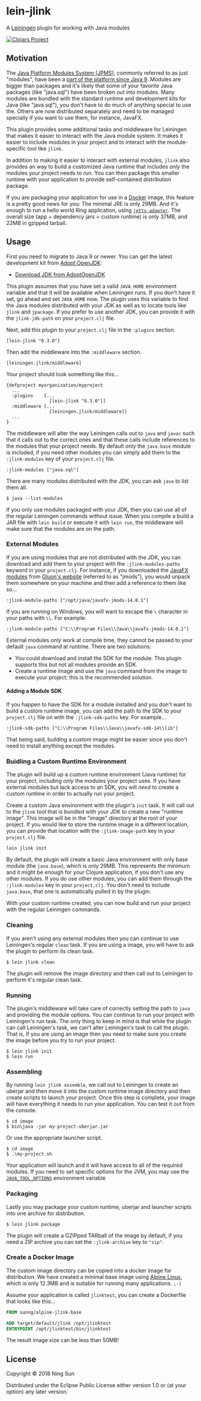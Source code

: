 # lein-jlink

A [Leiningen][0] plugin for working with Java modules

[![Clojars Project](https://img.shields.io/clojars/v/lein-jlink.svg)](https://clojars.org/lein-jlink)

## Motivation

The [Java Platform Modules System (JPMS)][1], commonly referred to as just "modules",  have been a [part of the platform since Java 9][2]. Modules are bigger than packages and it's likely that some of your favorite Java packages (like "java.sql") have been broken out into modules. Many modules are bundled with the standard runtime and development kits for Java (like "java.sql"), you don't have to do much of anything special to use the. Others are now distributed separately and need to be managed specially if you want to use them, for instance, JavaFX.

This plugin provides some additional tasks and middleware for Leiningen that makes it easier to interact with the Java module system. It makes it easier to include modules in your project and to interact with the module-specific tool like `jlink`.

In addition to making it easier to interact with external modules, `jlink` also provides an way to build a customized Java runtime that includes _only_ the modules your project needs to run. You can then package this smaller runtime with your application to provide self-contained distribution package.

If you are packaging your application for use in a [Docker][3] image, this feature is a pretty good news for you: The minimal JRE is only 29MB. And it's enough to run a hello world Ring application, using [`jetty-adapter`][4]. The overall size (app + dependency jars + custom runtime) is only 37MB, and 22MB in gzipped tarball.

## Usage

First you need to migrate to Java 9 or newer. You can get the latest development kit from [Adopt OpenJDK][5]:

+ [Download JDK from AdoptOpenJDK](https://adoptopenjdk.net/)

This plugin assumes that you have set a valid `JAVA_HOME` environment variable and that it will be available when Leiningen runs. If you don't have it set, go ahead and set `JAVA_HOME` now. The plugin uses this variable to find the Java modules distributed with your JDK as well as to locate tools like `jlink` and `jpackage`. If you prefer to use another JDK, you can provide it with the `jlink-jdk-path` on your `project.clj` file.

Next, add this plugin to your `project.clj` file in the `:plugins` section.

    [lein-jlink "0.3.0"]

Then add the middleware into the `:middleware` section.

    [leiningen.jlink/middleware]

Your project should look something like this...

    {defproject myorganization/myproject
      ...
      :plugins    [...
                    [lein-jlink "0.3.0"]]
      :middleware [...
                    [leiningen.jlink/middleware]]
      ...
    }

The middleware will alter the way Leiningen calls out to `java` and `javac` such that it calls out to the correct ones and that these calls include references to the modules that your project needs. By default only the `java.base` module is included, if you need other modules you can simply add them to the `:jlink-modules` key of your `project.clj` file.

    :jlink-modules ["java.sql"]

There are many modules distributed with the JDK, you can ask `java` to list them all.

    $ java --list-modules

If you only use modules packaged with your JDK, then you can use all of the regular Leiningen commands without issue. When you compile a build a JAR file with `lein build` or execute it with `lein run`, the middleware will make sure that the modules are on the path.

### External Modules

If you are using modules that are not distributed with the JDK, you can download and add them to your project with the `:jlink-modules-paths` keyword in your `project.clj`. For instance, if you downloaded the [JavaFX modules][6] from [Gluon's website][7] (referred to as "jmods"), you would unpack them somewhere on your machine and then add a reference to them like so...

    :jlink-module-paths ["/opt/java/javafx-jmods-14.0.1"]

If you are running on Windows, you will want to escape the `\` character in your paths with `\\`. For example:

    :jlink-module-paths ["C:\\Program Files\\Java\\javafx-jmods-14.0.1"]

External modules _only_ work at compile time, they cannot be passed to your default `java` command at runtime. There are two solutions:

+ You could download and install the SDK for the module. This plugin supports this but not all modules provide an SDK.
+ Create a runtime image and use the `java` command from the image to execute your project; this is the recommended solution.

#### Adding a Module SDK

If you happen to have the SDK for a module installed and you don't want to build a custom runtime image, you can add the path to the SDK to your `project.clj` file on with the `:jlink-sdk-paths` key. For example...

    :jlink-sdk-paths ["C:\\Program Files\\Java\\javafx-sdk-14\\lib"]

That being said, building a custom image might be easier since you don't need to install anything except the modules.

### Buidling a Custom Runtime Environment

The plugin will build up a custom runtime environment (Java runtime) for your project, including _only_ the modules your project uses. If you have external modules but lack access to an SDK, you will _need_ to create a custom runtime in order to actually run your project.

Create a custom Java environment with the plugin's `init` task. It will call out to the `jlink` tool that is bundled with your JDK to create a new "runtime image". This image will be in the "image" directory at the root of your project. If you would like to store the runtime image in a different location, you can provide that location with the `:jlink-image-path` key in your `project.clj` file.

    lein jlink init

By default, the plugin will create a basic Java environment with only base module (the `java.base`), which is only 29MB. This represents the minimum and it might be enough for your Clojure application, if you don't use any other modules. If you do use other modules, you can add them through the `:jlink-modules` key in your `project.clj`. You don't need to include `java.base`, that one is automatically pulled in by the plugin.

With your custom runtime created, you can now build and run your project with the regular Leiningen commands.

### Cleaning

If you aren't using any external modules then you can continue to use Leiningen's regular `clean` task. If you are using a image, you will have to ask the plugin to perform its clean task.

    $ lein jlink clean

The plugin will remove the image directory and then call out to Leiningen to perform it's regular clean task.

### Running

The plugin's middleware will take care of correctly setting the path to `java` and providing the module options. You can continue to run your project with Leiningen's run task. The only thing to keep in mind is that while the plugin can call Leiningen's task, we can't alter Leiningen's task to call the plugin. That is, if you are using an image then you need to make sure you create the image before you try to run your project.

    $ lein jlink init
    $ lein run


### Assembling

By running `lein jlink assemble`, we call out to Leiningen to create an uberjar and then move it into the custom runtime image directory and then create scripts to launch your project. Once this step is complete, your image will have everything it needs to run your application. You can test it out from the console.

    $ cd image
    $ bin\java -jar my-project-uberjar.jar

Or use the appropriate launcher script.

    $ cd image
    $ .\my-project.sh

Your application will launch and it will have access to all of the required modules. If you need to set specific options for the JVM, you may use the [`JAVA_TOOL_OPTIONS`][10] environment variable

### Packaging

Lastly you may package your custom runtime, uberjar and launcher scripts into one archive for distribution.

    $ lein jlink package

The plugin will create a GZIPped TARball of the image by default, if you need a ZIP archive you can set the `:jlink-archive` key to `"zip"`.

### Create a Docker Image

The custom image directory can be copied into a docker image for distribution. We have created a minimal base image using [Alpine Linux][9], which is only 12.3MB and is suitable for running many applications. `;-)`

Assume your application is called `jlinktest`, you can create a Dockerfile that looks like this...

```Dockerfile
FROM sunng/alpine-jlink-base

ADD target/default/jlink /opt/jlinktest
ENTRYPOINT /opt/jlinktest/bin/jlinktest
```

The result image size can be less than 50MB!

## License

Copyright © 2018 Ning Sun

Distributed under the Eclipse Public License either version 1.0 or (at
your option) any later version.

[0]: https://leiningen.org/
[1]: https://www.oracle.com/corporate/features/understanding-java-9-modules.html
[2]: https://openjdk.java.net/projects/jigsaw/quick-start
[3]: https://www.docker.com/
[4]: https://github.com/sunng87/ring-jetty9-adapter
[5]: https://adoptopenjdk.net/
[6]: https://openjfx.io/
[7]: https://gluonhq.com/products/javafx/
[8]: https://vividcode.io/package-java-applications-using-jpackage-in-jdk-14/
[9]: https://github.com/sunng87/alpine-jlink-base
[10]: https://docs.oracle.com/javase/8/docs/technotes/guides/troubleshoot/envvars002.html
